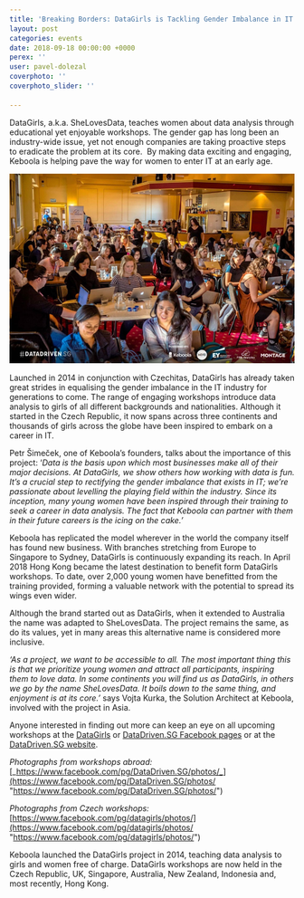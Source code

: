 ```yaml
---
title: 'Breaking Borders: DataGirls is Tackling Gender Imbalance in IT Across Continents'
layout: post
categories: events
date: 2018-09-18 00:00:00 +0000
perex: ''
user: pavel-dolezal
coverphoto: ''
coverphoto_slider: ''

---
```

DataGirls, a.k.a. SheLovesData, teaches women about data analysis through educational yet enjoyable workshops. The gender gap has long been an industry-wide issue, yet not enough companies are taking proactive steps to eradicate the problem at its core.  By making data exciting and engaging, Keboola is helping pave the way for women to enter IT at an early age.

![](/uploads/dataGirlsArticle.jpg)

Launched in 2014 in conjunction with Czechitas, DataGirls has already taken great strides in equalising the gender imbalance in the IT industry for generations to come. The range of engaging workshops introduce data analysis to girls of all different backgrounds and nationalities. Although it started in the Czech Republic, it now spans across three continents and thousands of girls across the globe have been inspired to embark on a career in IT.

Petr Šimeček, one of Keboola’s founders, talks about the importance of this project: ‘_Data is the basis upon which most businesses make all of their major decisions. At DataGirls, we show others how working with data is fun. It’s a crucial step to rectifying the gender imbalance that exists in IT; we’re passionate about levelling the playing field within the industry. Since its inception, many young women have been inspired through their training to seek a career in data analysis. The fact that Keboola can partner with them in their future careers is the icing on the cake.’_

Keboola has replicated the model wherever in the world the company itself has found new business. With branches stretching from Europe to Singapore to Sydney, DataGirls is continuously expanding its reach. In April 2018 Hong Kong became the latest destination to benefit form DataGirls workshops. To date, over 2,000 young women have benefitted from the training provided, forming a valuable network with the potential to spread its wings even wider.

Although the brand started out as DataGirls, when it extended to Australia the name was adapted to SheLovesData. The project remains the same, as do its values, yet in many areas this alternative name is considered more inclusive.

_‘As a project, we want to be accessible to all. The most important thing this is that we prioritize young women and attract all participants, inspiring them to love data. In some continents you will find us as DataGirls, in others we go by the name SheLovesData. It boils down to the same thing, and enjoyment is at its core.’_ says Vojta Kurka, the Solution Architect at Keboola, involved with the project in Asia.

Anyone interested in finding out more can keep an eye on all upcoming workshops at the [DataGirls](https://www.facebook.com/pg/datagirls) or [DataDriven.SG Facebook pages](https://www.facebook.com/pg/DataDriven.SG/) or at the [DataDriven.SG website](https://datadriven.sg/data-girls/).

_Photographs from workshops abroad:_ [_https://www.facebook.com/pg/DataDriven.SG/photos/_](https://www.facebook.com/pg/DataDriven.SG/photos/ "https://www.facebook.com/pg/DataDriven.SG/photos/")

_Photographs from Czech workshops:_ [https://www.facebook.com/pg/datagirls/photos/](https://www.facebook.com/pg/datagirls/photos/ "https://www.facebook.com/pg/datagirls/photos/")

Keboola launched the DataGirls project in 2014, teaching data analysis to girls and women free of charge. DataGirls workshops are now held in the Czech Republic, UK, Singapore, Australia, New Zealand, Indonesia and, most recently, Hong Kong.